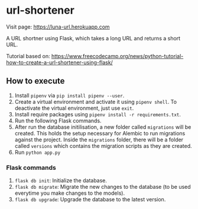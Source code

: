# url-shortener
Visit page: https://luna-url.herokuapp.com

A URL shortner using Flask, which takes a long URL and returns a short URL. 

Tutorial based on: https://www.freecodecamp.org/news/python-tutorial-how-to-create-a-url-shortener-using-flask/ 

## How to execute 
1. Install ```pipenv``` via ```pip install pipenv --user```.
2. Create a virtual environment and activate it using ```pipenv shell```. To deactivate the virtual environment, just use ```exit```.
3. Install require packages using ```pipenv install -r requirements.txt```.
4. Run the following Flask commands.
5. After run the database initilisation, a new folder called ```migrations``` will be created. This holds the setup necessary for Alembic to run migrations against the project. Inside the ```migrations``` folder, there will be a folder called ```versions``` which contains the migration scripts as they are created. 
6. Run ```python app.py```

### Flask commands
1. ```flask db init```: Initialize the database.
2. ```flask db migrate```: Migrate the new changes to the database (to be used everytime you make changes to the models).
3. ```flask db upgrade```: Upgrade the database to the latest version.
